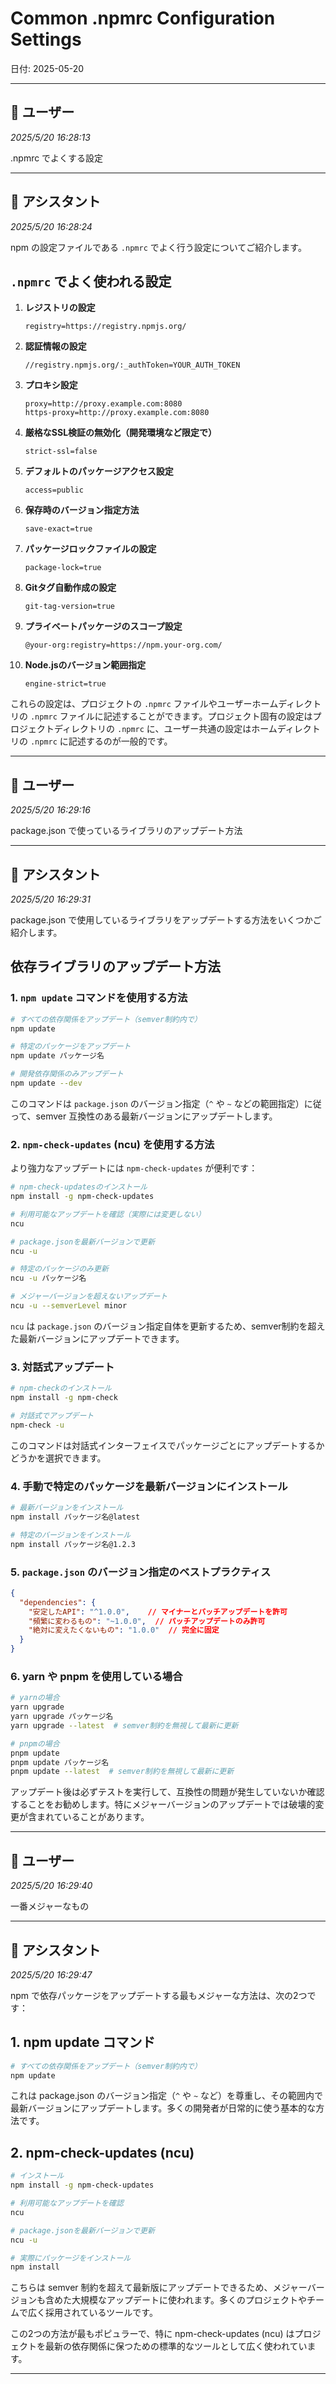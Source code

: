 # Common .npmrc Configuration Settings

日付: 2025-05-20

---

## 👤 ユーザー
*2025/5/20 16:28:13*

.npmrc でよくする設定

---

## 🤖 アシスタント
*2025/5/20 16:28:24*

npm の設定ファイルである `.npmrc` でよく行う設定についてご紹介します。

## `.npmrc` でよく使われる設定

1. **レジストリの設定**
   ```
   registry=https://registry.npmjs.org/
   ```

2. **認証情報の設定**
   ```
   //registry.npmjs.org/:_authToken=YOUR_AUTH_TOKEN
   ```

3. **プロキシ設定**
   ```
   proxy=http://proxy.example.com:8080
   https-proxy=http://proxy.example.com:8080
   ```

4. **厳格なSSL検証の無効化（開発環境など限定で）**
   ```
   strict-ssl=false
   ```

5. **デフォルトのパッケージアクセス設定**
   ```
   access=public
   ```

6. **保存時のバージョン指定方法**
   ```
   save-exact=true
   ```

7. **パッケージロックファイルの設定**
   ```
   package-lock=true
   ```

8. **Gitタグ自動作成の設定**
   ```
   git-tag-version=true
   ```

9. **プライベートパッケージのスコープ設定**
   ```
   @your-org:registry=https://npm.your-org.com/
   ```

10. **Node.jsのバージョン範囲指定**
    ```
    engine-strict=true
    ```

これらの設定は、プロジェクトの `.npmrc` ファイルやユーザーホームディレクトリの `.npmrc` ファイルに記述することができます。プロジェクト固有の設定はプロジェクトディレクトリの `.npmrc` に、ユーザー共通の設定はホームディレクトリの `.npmrc` に記述するのが一般的です。

---

## 👤 ユーザー
*2025/5/20 16:29:16*

package.json で使っているライブラリのアップデート方法

---

## 🤖 アシスタント
*2025/5/20 16:29:31*

package.json で使用しているライブラリをアップデートする方法をいくつかご紹介します。

## 依存ライブラリのアップデート方法

### 1. `npm update` コマンドを使用する方法

```bash
# すべての依存関係をアップデート（semver制約内で）
npm update

# 特定のパッケージをアップデート
npm update パッケージ名

# 開発依存関係のみアップデート
npm update --dev
```

このコマンドは `package.json` のバージョン指定（`^` や `~` などの範囲指定）に従って、semver 互換性のある最新バージョンにアップデートします。

### 2. `npm-check-updates` (ncu) を使用する方法

より強力なアップデートには `npm-check-updates` が便利です：

```bash
# npm-check-updatesのインストール
npm install -g npm-check-updates

# 利用可能なアップデートを確認（実際には変更しない）
ncu

# package.jsonを最新バージョンで更新
ncu -u

# 特定のパッケージのみ更新
ncu -u パッケージ名

# メジャーバージョンを超えないアップデート
ncu -u --semverLevel minor
```

`ncu` は `package.json` のバージョン指定自体を更新するため、semver制約を超えた最新バージョンにアップデートできます。

### 3. 対話式アップデート

```bash
# npm-checkのインストール
npm install -g npm-check

# 対話式でアップデート
npm-check -u
```

このコマンドは対話式インターフェイスでパッケージごとにアップデートするかどうかを選択できます。

### 4. 手動で特定のパッケージを最新バージョンにインストール

```bash
# 最新バージョンをインストール
npm install パッケージ名@latest

# 特定のバージョンをインストール
npm install パッケージ名@1.2.3
```

### 5. `package.json` のバージョン指定のベストプラクティス

```json
{
  "dependencies": {
    "安定したAPI": "^1.0.0",    // マイナーとパッチアップデートを許可
    "頻繁に変わるもの": "~1.0.0",  // パッチアップデートのみ許可
    "絶対に変えたくないもの": "1.0.0"  // 完全に固定
  }
}
```

### 6. yarn や pnpm を使用している場合

```bash
# yarnの場合
yarn upgrade
yarn upgrade パッケージ名
yarn upgrade --latest  # semver制約を無視して最新に更新

# pnpmの場合
pnpm update
pnpm update パッケージ名
pnpm update --latest  # semver制約を無視して最新に更新
```

アップデート後は必ずテストを実行して、互換性の問題が発生していないか確認することをお勧めします。特にメジャーバージョンのアップデートでは破壊的変更が含まれていることがあります。

---

## 👤 ユーザー
*2025/5/20 16:29:40*

一番メジャーなもの

---

## 🤖 アシスタント
*2025/5/20 16:29:47*

npm で依存パッケージをアップデートする最もメジャーな方法は、次の2つです：

## 1. npm update コマンド

```bash
# すべての依存関係をアップデート（semver制約内で）
npm update
```

これは package.json のバージョン指定（`^` や `~` など）を尊重し、その範囲内で最新バージョンにアップデートします。多くの開発者が日常的に使う基本的な方法です。

## 2. npm-check-updates (ncu)

```bash
# インストール
npm install -g npm-check-updates

# 利用可能なアップデートを確認
ncu

# package.jsonを最新バージョンで更新
ncu -u

# 実際にパッケージをインストール
npm install
```

こちらは semver 制約を超えて最新版にアップデートできるため、メジャーバージョンも含めた大規模なアップデートに使われます。多くのプロジェクトやチームで広く採用されているツールです。

この2つの方法が最もポピュラーで、特に npm-check-updates (ncu) はプロジェクトを最新の依存関係に保つための標準的なツールとして広く使われています。

---
